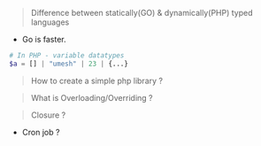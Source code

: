 > Difference between statically(GO) & dynamically(PHP) typed languages

- Go is faster. 

```php
# In PHP - variable datatypes 
$a = [] | "umesh" | 23 | {...}      

```



> How to create a simple php library ?


> What is Overloading/Overriding ?


> Closure ?

- Cron job ?